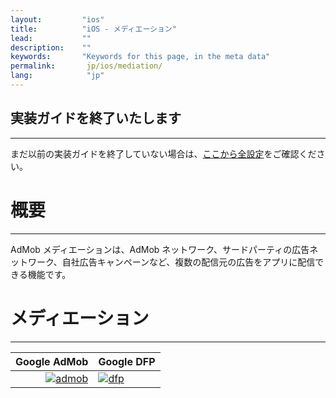```yaml
---
layout:         "ios"
title:          "iOS - メディエーション"
lead:           ""
description:    ""
keywords:       "Keywords for this page, in the meta data"
permalink:       jp/ios/mediation/
lang:            "jp"
---
```


## 実装ガイドを終了いたします
---
まだ以前の実装ガイドを終了していない場合は、[ここから全設定](../integration-guide)をご確認ください。

# 概要
---
AdMob メディエーションは、AdMob ネットワーク、サードパーティの広告ネットワーク、自社広告キャンペーンなど、複数の配信元の広告をアプリに配信できる機能です。


# メディエーション
---

Google AdMob    |  Google DFP
--------------: | :----------
[![admob]][1]   | [![dfp]][2]



[admob]: {{site.imgurl}}/admob-logo.png
[dfp]:   {{site.imgurl}}/dfp-logo.png
[mopub]: {{site.imgurl}}/mopub-logo.png

[1]: admob
[2]: dfp
[3]: mopub
